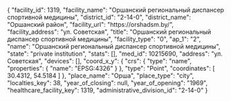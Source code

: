 {
    "facility_id": 1319,
    "facility_name": "Оршанский региональный диспансер спортивной медицины",
    "district_id": "2-14-0",
    "district_name": "Оршанский район",
    "facility_url": "https:\/\/orshadsm.by\/",
    "facility_address": "ул. Советская",
    "title": "Оршанский региональный диспансер спортивной медицины",
    "facility_type": "0",
    "ap_1": "2",
    "name": "Оршанский региональный диспансер спортивной медицины",
    "state": "private institution",
    "stats": [],
    "med_id": 10215690,
    "address": "ул. Советская",
    "devices": [],
    "coord_x_y": {
        "crs": {
            "type": "name",
            "properties": {
                "name": "EPSG:4326"
            }
        },
        "type": "Point",
        "coordinates": [
            30.4312,
            54.5184
        ]
    },
    "place_name": "Орша",
    "place_type": "city",
    "localties_key": 38,
    "year_of_closing": null,
    "year_of_opening": "1969",
    "healthcare_facility_key": 1319,
    "administrative_division_id": "2-14-0"
}
